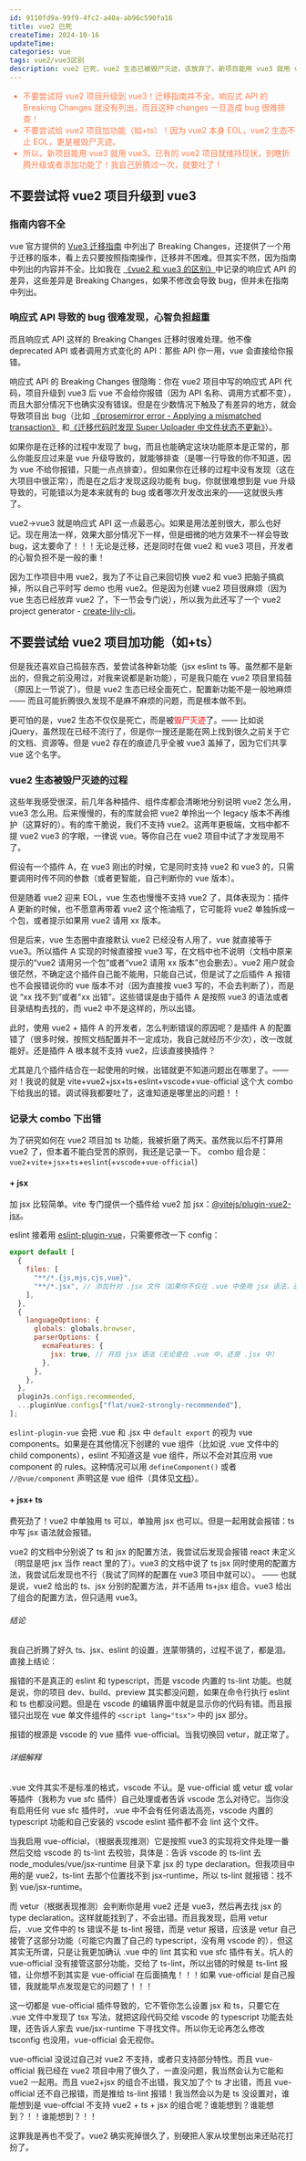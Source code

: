 ```yaml
---
id: 9110fd9a-99f9-4fc2-a40a-ab96c590fa16
title: vue2 已死
createTime: 2024-10-16
updateTime:
categories: vue
tags: vue2/vue3区别
description: vue2 已死，vue2 生态已被毁尸灭迹，该放弃了。新项目能用 vue3 就用 vue3，已有的 vue2 项目就别折腾了：别升级 vue3，也别加新功能（如ts）！
---
```


<ul style="color: coral;">
  <li>不要尝试将 vue2 项目升级到 vue3！迁移指南并不全，响应式 API 的 Breaking Changes 就没有列出，而且这种 changes 一旦造成 bug 很难排查！</li>
  <li>不要尝试给 vue2 项目加功能（如+ts）！因为 vue2 本身 EOL，vue2 生态不止 EOL，更是被毁尸灭迹。</li>
  <li>所以，新项目能用 vue3 就用 vue3。已有的 vue2 项目就维持现状，别瞎折腾升级或者添加功能了！我自己折腾过一次，就要吐了！</li>
</ul>

## 不要尝试将 vue2 项目升级到 vue3

### 指南内容不全

vue 官方提供的 [Vue3 迁移指南](https://v3-migration.vuejs.org/zh/) 中列出了 Breaking Changes，还提供了一个用于迁移的版本，看上去只要按照指南操作，迁移并不困难。但其实不然，因为指南中列出的内容并不全。比如我在 [《vue2 和 vue3 的区别》](post:a99753cb-e433-4b58-a4d1-4b46fab167b5)中记录的响应式 API 的差异，这些差异是 Breaking Changes，如果不修改会导致 bug，但并未在指南中列出。

### 响应式 API 导致的 bug 很难发现，心智负担超重

而且响应式 API 这样的 Breaking Changes 迁移时很难处理。他不像 deprecated API 或者调用方式变化的 API：那些 API 你一用，vue 会直接给你报错。

响应式 API 的 Breaking Changes 很隐晦：你在 vue2 项目中写的响应式 API 代码，项目升级到 vue3 后 vue 不会给你报错（因为 API 名称、调用方式都不变），而且大部分情况下也确实没有错误。但是在少数情况下触及了有差异的地方，就会导致项目出 bug（比如 [《prosemirror error - Applying a mismatched transaction》](post:ef915aca-7b73-4057-b42f-5c1bcfb81838) 和[《迁移代码时发现 Super Uploader 中文件状态不更新》](post:aea0792d-441d-4608-bffc-02ea956418d8)）。

如果你是在迁移的过程中发现了 bug，而且也能确定这块功能原本是正常的，那么你能反应过来是 vue 升级导致的，就能够排查（是哪一行导致的你不知道，因为 vue 不给你报错，只能一点点排查）。但如果你在迁移的过程中没有发现（这在大项目中很正常），而是在之后才发现这段功能有 bug，你就很难想到是 vue 升级导致的，可能错以为是本来就有的 bug 或者哪次开发改出来的——这就很头疼了。

vue2->vue3 就是响应式 API 这一点最恶心。如果是用法差别很大，那么也好记。现在用法一样，效果大部分情况下一样，但是细微的地方效果不一样会导致 bug，这太要命了！！！无论是迁移，还是同时在做 vue2 和 vue3 项目，开发者的心智负担不是一般的重！

因为工作项目中用 vue2，我为了不让自己来回切换 vue2 和 vue3 把脑子搞疯掉，所以自己平时写 demo 也用 vue2。但是因为创建 vue2 项目很麻烦（因为 vue 生态已经放弃 vue2 了，下一节会专门说），所以我为此还写了一个 vue2 project generator - [create-lily-cli](https://www.npmjs.com/package/create-lily-cli)。

## 不要尝试给 vue2 项目加功能（如+ts）

但是我还喜欢自己捣鼓东西，爱尝试各种新功能（jsx eslint ts 等。虽然都不是新出的，但我之前没用过，对我来说都是新功能），可是我只能在 vue2 项目里捣鼓（原因上一节说了）。但是 vue2 生态已经全面死亡，配置新功能不是一般地麻烦 —— 而且可能折腾很久发现不是麻不麻烦的问题，而是根本做不到。

更可怕的是，vue2 生态不仅仅是死亡，而是被<span style="color:red">毁尸灭迹</span>了。—— 比如说 jQuery，虽然现在已经不流行了，但是你一搜还是能在网上找到很久之前关于它的文档、资源等。但是 vue2 存在的痕迹几乎全被 vue3 盖掉了，因为它们共享 vue 这个名字。

### vue2 生态被毁尸灭迹的过程

这些年我感受很深，前几年各种插件、组件库都会清晰地分别说明 vue2 怎么用，vue3 怎么用。后来慢慢的，有的库就会把 vue2 单拎出一个 legacy 版本不再维护（这算好的）。有的库干脆说，我们不支持 vue2。这两年更极端，文档中都不提 vue2 vue3 的字眼，一律说 vue。等你自己在 vue2 项目中试了才发现用不了。

假设有一个插件 A，在 vue3 刚出的时候，它是同时支持 vue2 和 vue3 的，只需要调用时传不同的参数（或者更智能，自己判断你的 vue 版本）。

但是随着 vue2 迎来 EOL，vue 生态也慢慢不支持 vue2 了，具体表现为：插件 A 更新的时候，也不愿意再带着 vue2 这个拖油瓶了，它可能将 vue2 单独拆成一个包，或者提示如果用 vue2 请用 xx 版本。

但是后来，vue 生态圈中直接默认 vue2 已经没有人用了，vue 就直接等于 vue3。所以插件 A 实现的时候直接按 vue3 写，在文档中也不说明（文档中原来提示的“vue2 请用另一个包”或者“vue2 请用 xx 版本”也会删去）。vue2 用户就会很茫然，不确定这个插件自己能不能用，只能自己试，但是试了之后插件 A 报错也不会报错说你的 vue 版本不对（因为直接按 vue3 写的，不会去判断了），而是说 “xx 找不到”或者"xx 出错"。这些错误是由于插件 A 是按照 vue3 的语法或者目录结构去找的，而 vue2 中不是这样的，所以出错。

此时，使用 vue2 + 插件 A 的开发者，怎么判断错误的原因呢？是插件 A 的配置错了（很多时候，按照文档配置并不一定成功，我自己就经历不少次），改一改就能好。还是插件 A 根本就不支持 vue2，应该直接换插件？

尤其是几个插件结合在一起使用的时候，出错就更不知道问题出在哪里了。—— 对！我说的就是 vite+vue2+jsx+ts+eslint+vscode+vue-official 这个大 combo 下给我出的错。调试得我都要吐了，这谁知道是哪里出的问题！！

### 记录大 combo 下出错

为了研究如何在 vue2 项目加 ts 功能，我被折磨了两天。虽然我以后不打算用 vue2 了，但本着不能白受苦的原则，我还是记录一下。
combo 组合是：`vue2`+`vite`+`jsx`+`ts`+`eslint`(+`vscode`+`vue-official`)

#### + jsx

加 jsx 比较简单。vite 专门提供一个插件给 vue2 加 jsx：[@vitejs/plugin-vue2-jsx](https://github.com/vitejs/vite-plugin-vue2-jsx)。

eslint 接着用 [eslint-plugin-vue](https://eslint.vuejs.org/user-guide/)，只需要修改一下 config：

```js
export default [
  {
    files: [
      "**/*.{js,mjs,cjs,vue}",
      "**/*.jsx", // 添加针对 .jsx 文件（如果你不仅在 .vue 中使用 jsx 语法，还在项目中直接使用了 jsx 文件）
    ],
  },
  {
    languageOptions: {
      globals: globals.browser,
      parserOptions: {
        ecmaFeatures: {
          jsx: true, // 开启 jsx 语法（无论是在 .vue 中，还是 .jsx 中）
        },
      },
    },
  },
  pluginJs.configs.recommended,
  ...pluginVue.configs["flat/vue2-strongly-recommended"],
];
```

`eslint-plugin-vue` 会把 .vue 和 .jsx 中 `default export` 的视为 vue components。如果是在其他情况下创建的 vue 组件（比如说 .vue 文件中的 child components），eslint 不知道这是 vue 组件，所以不会对其应用 vue component 的 rules。这种情况可以用 `defineComponent()` 或者 `//@vue/component` 声明这是 vue 组件（具体见[文档](https://eslint.vuejs.org/user-guide/#how-does-eslint-detect-components)）。

#### + jsx+ ts

费死劲了！vue2 中单独用 ts 可以，单独用 jsx 也可以。但是一起用就会报错：ts 中写 jsx 语法就会报错。

vue2 的文档中分别说了 ts 和 jsx 的配置方法，我尝试后发现会报错 react 未定义（明显是吧 jsx 当作 react 里的了）。vue3 的文档中说了 ts jsx 同时使用的配置方法，我尝试后发现也不行（我试了同样的配置在 vue3 项目中就可以）。 —— 也就是说，vue2 给出的 ts、jsx 分别的配置方法，并不适用 ts+jsx 组合。vue3 给出了组合的配置方法，但只适用 vue3。

###### 结论

我自己折腾了好久 ts、jsx、eslint 的设置，连蒙带猜的，过程不说了，都是泪。直接上结论：

报错的不是真正的 eslint 和 typescript，而是 vscode 内置的 ts-lint 功能。也就是说，你的项目 dev、build、preview 其实都没问题，如果在命令行执行 eslint 和 ts 也都没问题。但是在 vscode 的编辑界面中就是显示你的代码有错。而且报错只出现在 vue 单文件组件的 `<script lang="tsx">` 中的 jsx 部分。

报错的根源是 vscode 的 vue 插件 vue-official。当我切换回 vetur，就正常了。

###### 详细解释

.vue 文件其实不是标准的格式，vscode 不认。是 vue-official 或 vetur 或 volar 等插件（我称为 vue sfc 插件）自己处理或者告诉 vscode 怎么对待它。当你没有启用任何 vue sfc 插件时，.vue 中不会有任何语法高亮，vscode 内置的 typescript 功能和自己安装的 vscode eslint 插件都不会 lint 这个文件。

当我启用 vue-official，（根据表现推测）它是按照 vue3 的实现将文件处理一番然后交给 vscode 的 ts-lint 去校验，具体是：告诉 vscode 的 ts-lint 去 node_modules/vue/jsx-runtime 目录下拿 jsx 的 type declaration。但我项目中用的是 vue2，ts-lint 去那个位置找不到 jsx-runtime，所以 ts-lint 就报错：找不到 vue/jsx-runtime。

而 vetur（根据表现推测）会判断你是用 vue2 还是 vue3，然后再去找 jsx 的 type declaration。这样就能找到了，不会出错。而且我发现，启用 vetur 后，.vue 文件中的 ts 错误不是 ts-lint 报错，而是 vetur 报错，应该是 vetur 自己接管了这部分功能（可能它内置了自己的 typescript，没有用 vscode 的），但这其实无所谓，只是让我更加确认 .vue 中的 lint 其实和 vue sfc 插件有关。坑人的 vue-official 没有接管这部分功能，交给了 ts-lint，所以出错的时候是 ts-lint 报错，让你想不到其实是 vue-official 在后面搞鬼！！！如果 vue-official 是自己报错，我就能早点发现是它的问题了！！！

这一切都是 vue-official 插件导致的，它不管你怎么设置 jsx 和 ts，只要它在 .vue 文件中发现了 tsx 写法，就把这段代码交给 vscode 的 typescript 功能去处理，还告诉人家去 vue/jsx-runtime 下寻找文件。所以你无论再怎么修改 tsconfig 也没用，vue-official 会无视你。

vue-official 没说过自己对 vue2 不支持，或者只支持部分特性。而且 vue-official 我已经在 vue2 项目中用了很久了，一直没问题，我当然会认为它能和 vue2 一起用。而且 vue2+jsx 的组合不出错，我又加了个 ts 才出错，而且 vue-official 还不自己报错，而是推给 ts-lint 报错！我当然会以为是 ts 没设置对，谁能想到是 vue-offcial 不支持 vue2 + ts + jsx 的组合呢？谁能想到？谁能想到？！！谁能想到？！！

这罪我是再也不受了。vue2 确实死掉很久了，别硬把人家从坟里刨出来还贴花打扮了。
